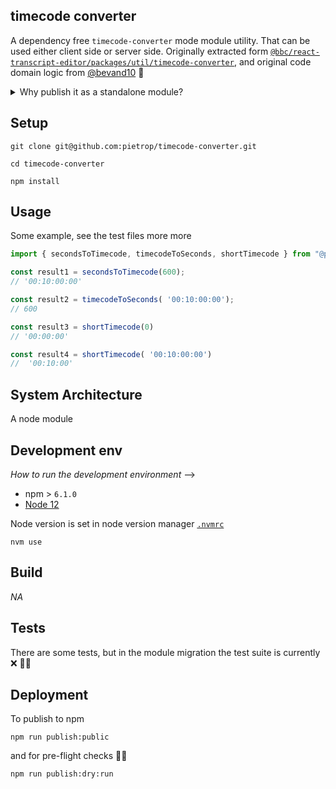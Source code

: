 ## timecode converter

<!-- _One liner + link to confluence page_
_Screenshot of UI - optional_ -->

A dependency free `timecode-converter` mode module utility. That can be used either client side or server side. Originally extracted form [`@bbc/react-transcript-editor/packages/util/timecode-converter`](https://github.com/bbc/react-transcript-editor/tree/master/packages/util/timecode-converter), and original code domain logic from [@bevand10](https://github.com/bevand10) 🙌

<details><summary>Why publish it as a standalone module?</summary>

The problem of exporting it from [`@bbc/react-transcript-editor`](https://github.com/bbc/react-transcript-editor) or [`@pietrop/slate-transcript-editor`](https://github.com/pietrop/slate-transcript-editor) is that, somehow it ends up expecting react as a peer dependency. 

And beside that not being ideal, it can cause problems with [](https://github.com/pietrop/edl-composer)
</details>


## Setup

<!-- _stack - optional_
_How to build and run the code/app_ -->

```
git clone git@github.com:pietrop/timecode-converter.git
```
```
cd timecode-converter
```
```
npm install
```
## Usage
Some example, see the test files more more 
```js
import { secondsToTimecode, timecodeToSeconds, shortTimecode } from "@pietrop/ timecode-converter";

const result1 = secondsToTimecode(600);
// '00:10:00:00'

const result2 = timecodeToSeconds( '00:10:00:00');
// 600

const result3 = shortTimecode(0)
// '00:00:00'

const result4 = shortTimecode( '00:10:00:00')
//  '00:10:00'
```
## System Architecture

<!-- _High level overview of system architecture_ -->

A node module 

<!-- ## Documentation

There's a [docs](./docs) folder in this repository.

[docs/notes](./docs/notes) contains dev draft notes on various aspects of the project. This would generally be converted either into ADRs or guides when ready.

[docs/adr](./docs/adr) contains [Architecture Decision Record](https://github.com/joelparkerhenderson/architecture_decision_record).

> An architectural decision record (ADR) is a document that captures an important architectural decision made along with its context and consequences.

We are using [this template for ADR](https://gist.github.com/iaincollins/92923cc2c309c2751aea6f1b34b31d95) -->

## Development env

 _How to run the development environment_ -->

- npm > `6.1.0`
- [Node 12](https://nodejs.org/docs/latest-v12.x/api/)

Node version is set in node version manager [`.nvmrc`](https://github.com/creationix/nvm#nvmrc)

```
nvm use
```


<!-- _Coding style convention ref optional, eg which linter to use_ -->

<!-- _Linting, github pre-push hook - optional_ -->

## Build

<!-- _How to run build_ -->
_NA_
## Tests

<!-- _How to carry out tests_ -->
There are some tests, but in the module migration the test suite is currently ❌ 🤷‍♂️

## Deployment

<!-- _How to deploy the code/app into test/staging/production_ -->

To publish to npm 
```
npm run publish:public
```
and for pre-flight checks 🔦🛫 
```
npm run publish:dry:run
```